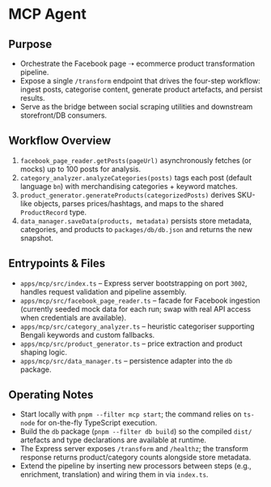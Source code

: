 # MCP Agent

## Purpose
- Orchestrate the Facebook page ➝ ecommerce product transformation pipeline.
- Expose a single `/transform` endpoint that drives the four-step workflow: ingest posts, categorise content, generate product artefacts, and persist results.
- Serve as the bridge between social scraping utilities and downstream storefront/DB consumers.

## Workflow Overview
1. `facebook_page_reader.getPosts(pageUrl)` asynchronously fetches (or mocks) up to 100 posts for analysis.
2. `category_analyzer.analyzeCategories(posts)` tags each post (default language `bn`) with merchandising categories + keyword matches.
3. `product_generator.generateProducts(categorizedPosts)` derives SKU-like objects, parses prices/hashtags, and maps to the shared `ProductRecord` type.
4. `data_manager.saveData(products, metadata)` persists store metadata, categories, and products to `packages/db/db.json` and returns the new snapshot.

## Entrypoints & Files
- `apps/mcp/src/index.ts` – Express server bootstrapping on port `3002`, handles request validation and pipeline assembly.
- `apps/mcp/src/facebook_page_reader.ts` – facade for Facebook ingestion (currently seeded mock data for each run; swap with real API access when credentials are available).
- `apps/mcp/src/category_analyzer.ts` – heuristic categoriser supporting Bengali keywords and custom fallbacks.
- `apps/mcp/src/product_generator.ts` – price extraction and product shaping logic.
- `apps/mcp/src/data_manager.ts` – persistence adapter into the `db` package.

## Operating Notes
- Start locally with `pnpm --filter mcp start`; the command relies on `ts-node` for on-the-fly TypeScript execution.
- Build the `db` package (`pnpm --filter db build`) so the compiled `dist/` artefacts and type declarations are available at runtime.
- The Express server exposes `/transform` and `/healthz`; the transform response returns product/category counts alongside store metadata.
- Extend the pipeline by inserting new processors between steps (e.g., enrichment, translation) and wiring them in via `index.ts`.
